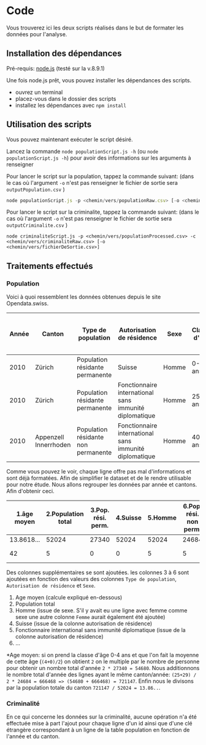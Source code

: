 # Code
Vous trouverez ici les deux scripts réalisés dans le but de formater les données pour l'analyse.



## Installation des dépendances
Pré-requis: [node.js](https://nodejs.org/en/) (testé sur la v.8.9.1)


Une fois node.js prêt, vous pouvez installer les dépendances des scripts. 
- ouvrez un terminal
- placez-vous dans le dossier des scripts
- installez les dépendances avec `npm install`

## Utilisation des scripts

Vous pouvez maintenant exécuter le script désiré. 

Lancez la commande `node populationScript.js -h` (ou `node populationScript.js -h`) pour avoir des informations sur les arguments à renseigner 

Pour lancer le script sur la population, tappez la commande suivant:  (dans le cas où l'argument `-o` n'est pas renseigner le fichier de sortie sera `outputPopulation.csv` )


```javascript
node populationScript.js -p <chemin/vers/populationRaw.csv> [-o <chemin/vers/fichierDeSortie.csv>]
```


Pour lancer le script sur la criminalite, tappez la commande suivant:  (dans le cas où l'argument `-o` n'est pas renseigner le fichier de sortie sera `outputCriminalite.csv` )

```
node criminaliteScript.js -p <chemin/vers/populationProcessed.csv> -c <chemin/vers/criminaliteRaw.csv> [-o <chemin/vers/fichierDeSortie.csv>]
```



## Traitements effectués
### Population
Voici à quoi ressemblent les données obtenues depuis le site Opendata.swiss. 

| Année | Canton                | Type de population                  | Autorisation de résidence                              | Sexe  | Classe d'age | Pop. rési. perm. et non perm. |
|-------|-----------------------|-------------------------------------|--------------------------------------------------------|-------|--------------|-------------------------------|
| 2010  | Zürich                | Population résidante permanente     | Suisse                                                 | Homme | 0-4 ans      | 27340                         |
| 2010  | Zürich                | Population résidante permanente     | Fonctionnaire international sans immunité diplomatique | Homme | 25-29 ans    | 24684                         |
| 2010  | Appenzell Innerrhoden | Population résidante non permanente | Fonctionnaire international sans immunité diplomatique | Homme | 40-44 ans    | 5                             | 

Comme vous pouvez le voir, chaque ligne offre pas mal d'informations et sont déjà formatées. Afin de simplifier le dataset et de le rendre utilisable pour notre étude. Nous allons regrouper les données par année et cantons. Afin d'obtenir ceci.

| 1.âge moyen        | 2.Population total | 3.Pop. rési. perm. | 4.Suisse      | 5.Homme      | 6.Pop. rési. non perm. | 7.Id | 8.Canton              | 9.Année | 10.Fonctionnaire interna. sans immunité diplo. |
|--------------------|--------------------|--------------------|---------------|--------------|------------------------|------|-----------------------|---------|------------------------------------------------|
| 13.8618... | 52024              | 27340              | 52024         | 52024        | 24684                  | 1    | Zürich                | 2010    | 24684                                          |      
| 42                 | 5                  | 0                  | 0             | 5            | 5                      | 2    | Appenzell Innerrhoden | 2010    | 5                                              | 

 Des colonnes supplémentaires se sont ajoutées. les colonnes 3 à 6 sont ajoutées en fonction des valeurs des colonnes `Type de population`, `Autorisation de résidence` et  `Sexe`. 
1. Age moyen  (calcule expliqué en-dessous)
2. Population total 
3. Homme (issue de sexe. S'il y avait eu une ligne avec femme comme sexe une autre colonne `Femme` aurait également été ajoutée)
4. Suisse (issue de la colonne autorisation de résidence)
5. Fonctionnaire international sans immunité diplomatique (issue de la colonne autorisation de résidence)
6. ...



*Age moyen: si on prend la classe d'âge 0-4 ans et que l'on fait la moyenne de cette âge (`(4+0)/2`) on obtient `2` on le multiple par le nombre de personne pour obtenir un nombre total d'année `2 * 27340 = 54680`. Nous additionnons le nombre total d'année des lignes ayant le même canton/année: `(25+29) / 2 * 24684 = 666468 => (54680 + 666468) = 721147`. Enfin nous le divisons par la population totale du canton `721147 / 52024 = 13.86..`. 

 ### Criminalité
En ce qui concerne les données sur la criminalité, aucune opération n'a été effectuée mise à part l'ajout pour chaque ligne d'un id ainsi que d'une clé étrangère correspondant à un ligne de la table population en fonction de l'année et du canton. 